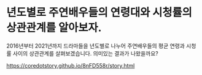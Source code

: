 년도별로 주연배우들의 연령대와 시청률의 상관관계를 알아보자.
=====

2016년부터 2021년까지 드라마들을 년도별로 나누어
주연배우들의 평균 연령과 시청률 사이의 상관관계를 살펴보겠습니다.
의미있는 결과가 나왔을까요?

<a href='https://coredotstory.github.io/8nFD558r/story.html'>https://coredotstory.github.io/8nFD558r/story.html</a>